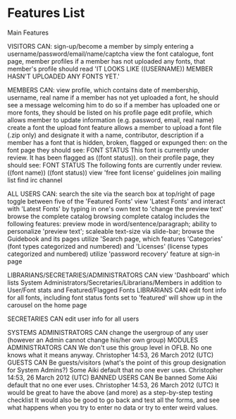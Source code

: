 <h1>Features List</h1>

Main Features <br>

VISITORS CAN:
sign-up/become a member by simply entering a username/password/email/name/captcha
view the font catalogue, font page, member profiles
if a member has not uploaded any fonts, that member's profile should read 'IT LOOKS LIKE ((USERNAME)) MEMBER HASN'T UPLOADED ANY FONTS YET.' <br>

MEMBERS CAN:
view profile, which contains date of membership, username, real name
if a member has not yet uploaded a font, he should see a message welcoming him to do so
if a member has uploaded one or more fonts, they should be listed on his profile page
edit profile, which allows member to update information (e.g. password, email, real name)
create a font
the upload font feature allows a member to upload a font file (.zip only) and designate it with a name, contributor, description
if a member has a font that is hidden, broken, flagged or expunged then:
on the font page they should see: FONT STATUS This font is currently under review. It has been flagged as ((font status)).
on their profile page, they should see: FONT STATUS The following fonts are currently under review. ((font name)) ((font status))
view 'free font license' guidelines
join mailing list
find irc channel <br>

ALL USERS CAN:
search the site via the search box at top/right of page
toggle between five of the 'Featured Fonts'
view 'Latest Fonts' and interact with 'Latest Fonts' by typing in one's own text to 'change the preview text'
browse the complete catalog
browsing complete catalog includes the following features: preview mode in word/sentence/paragraph; ability to personalize 'preview text'; scaleable text-size via slide-bar;
browse the Guidebook and its pages
utilize 'Search page, which features 'Categories' (font types categorized and numbered) and 'Licenses' (license types categorized and numbered)
utilize 'password recovery' feature at sign-in page <br>

LIBRARIANS/SECRETARIES/ADMINISTRATORS CAN
view 'Dashboard' which lists System Administrators/Secretaries/Librarians/Members in addition to User/Font stats and Featured/Flagged Fonts
LIBRARIANS CAN
edit font info for all fonts, including font status
fonts set to 'featured' will show up in the carousel on the home page <br>

SECRETARIES CAN
edit user info for all users <br>

SYSTEMS ADMINISTRATORS CAN
change the usergroup of any user (however an Admin cannot change his/her own group)
MODULES ADMINISTRATORS CAN
We don't use this group level in OFLB. No one knows what it means anyway. Christopher 14:53, 26 March 2012 (UTC)
GUESTS CAN
Be guests/visitors (what's the point of this group designation for System Admins?)
Some Aiki default that no one ever uses. Christopher 14:53, 26 March 2012 (UTC)
BANNED USERS CAN
Be banned
Some Aiki default that no one ever uses. Christopher 14:53, 26 March 2012 (UTC)
It would be great to have the above (and more) as a step-by-step testing checklist It would also be good to go back and test all the forms, and see what happens when you try to enter no data or try to enter weird values.